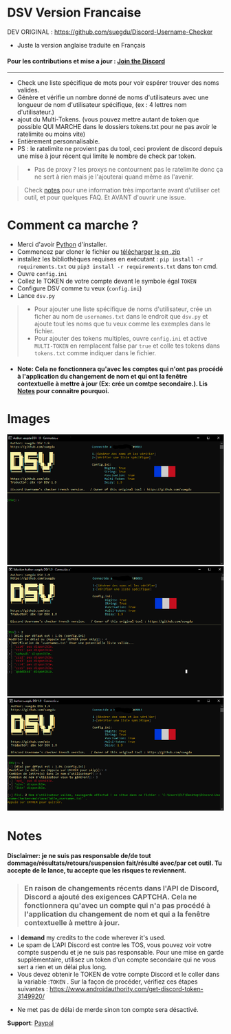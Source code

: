 # DSV Version Francaise
DEV ORIGINAL : https://github.com/suegdu/Discord-Username-Checker
- Juste la version anglaise traduite en Français

#### Pour les contributions et mise a jour : <a href="https://discord.gg/Bww4DvKA4Z">Join the Discord</a>
---
- Check une liste spécifique de mots pour voir espérer trouver des noms valides.
- Génère et vérifie un nombre donné de noms d'utilisateurs avec une longueur de nom d'utilisateur spécifique, (ex : 4 lettres nom d'utilisateur.)
- ajout du  Multi-Tokens. (vous pouvez mettre autant de token que possible QUI MARCHE dans le dossiers tokens.txt pour ne pas avoir le ratelimite ou moins vite)
- Entièrement personnalisable.
- PS : le ratelimite ne provient pas du tool, ceci provient de discord depuis une mise à jour récent qui limite le nombre de check par token.

> - Pas de proxy ? les proxys ne contournent pas le ratelimite donc ça ne sert à rien mais je l'ajouterai quand même as l'avenir.

 > Check <a href =#notes >notes</a> pour une information très importante avant d'utiliser cet outil, et pour quelques FAQ. Et AVANT d'ouvrir une issue.

# Comment ca marche ?
- Merci d'avoir <a href="https://www.python.org/">Python</a> d'installer.
- Commencez par cloner le fichier ou <a href="https://github.com/suegdu/DSV/archive/refs/heads/main.zip"> télécharger le en .zip</a>
- installez les bibliothèques requises en exécutant : ```pip install -r requirements.txt``` ou `pip3 install -r requirements.txt` dans ton cmd.
- Ouvre `config.ini`
- Collez le TOKEN de votre compte devant le symbole égal `TOKEN`
- Configure DSV comme tu veux (`config.ini`)
- Lance `dsv.py` 

> - Pour ajouter une liste spécifique de noms d'utilisateur, crée un ficher au nom de `usernames.txt` dans le endroit que `dsv.py` et ajoute tout les noms que tu veux comme les exemples dans le fichier.
> - Pour ajouter des tokens multiples, ouvre `config.ini` et active `MULTI-TOKEN` en remplacent false par `true` et colle tes tokens dans `tokens.txt` comme indiquer dans le fichier.

- #### Note: Cela ne fonctionnera qu'avec les comptes qui n'ont pas procédé à l'application du changement de nom et qui ont la fenêtre contextuelle à mettre à jour (Ex: crée un comtpe secondaire.). Lis <a href =#notes >Notes</a> pour connaitre pourquoi.

# Images
![](./images/frdsv1.PNG)
![](./images/frdsv2.PNG)
![](./images/frdsv3.PNG)

# Notes
#### Disclaimer: je ne suis pas responsable de/de tout dommage/résultats/retours/suspension fait/résulté avec/par cet outil. Tu accepte de le lance, tu accepte que les risques te reviennent.


> ### En raison de changements récents dans l'API de Discord, Discord a ajouté des exigences CAPTCHA. Cela ne fonctionnera qu'avec un compte qui n'a pas procédé à l'application du changement de nom et qui a la fenêtre contextuelle à mettre à jour.

- I **demand** my credits to the code wherever it's used.
- Le spam de L'API Discord est contre les TOS, vous pouvez voir votre compte suspendu et je ne suis pas responsable. Pour une mise en garde supplémentaire, utilisez un token d'un compte secondaire qui ne vous sert a rien et un délai plus long.
- Vous devez obtenir le TOKEN de votre compte Discord et le coller dans la variable :`TOKEN` . Sur la façon de procéder, vérifiez ces étapes suivantes : https://www.androidauthority.com/get-discord-token-3149920/
<!-- (old)- Your account must receive the <a href="https://discord.com/blog/usernames">name change update</a> to use this tool or else you may face some bugs or an invalid continuation of an `Available` username.-->

<!-- (old)- If you kept getting an `Available` username message despite it being taken, that means you have either reached the limit (***API***) or your account didn't receive the update.-->
- Ne met pas de délai de merde sinon ton compte sera désactivé. 
<!-- - > #### This is a very early and LIMITED build you may face some bugs, unknown bugs. It may not work for you and work for some. But with your informing help, we can make it better. <a href="https://github.com/suegdu/DSV/issues/new">Open an issue here</a>. -->


**Support**: <a href="https://www.paypal.com/paypalme/suegdu">Paypal</a>
